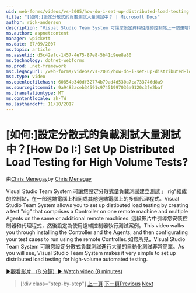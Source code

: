 ```yaml
---
uid: web-forms/videos/vs-2005/how-do-i-set-up-distributed-load-testing-for-high-volume-tests
title: "[如何:]設定分散式的負載測試大量測試中？ | Microsoft Docs"
author: rick-anderson
description: "Visual Studio Team System 可讓您設定資料組成的控制站上一個遠端電腦與 multipl 分散式彙負載測試建立測試 rig'..."
ms.author: aspnetcontent
manager: wpickett
ms.date: 07/09/2007
ms.topic: article
ms.assetid: d5c42efc-1457-4e75-87e8-5b41c9ee8a80
ms.technology: dotnet-webforms
ms.prod: .net-framework
msc.legacyurl: /web-forms/videos/vs-2005/how-do-i-set-up-distributed-load-testing-for-high-volume-tests
msc.type: video
ms.openlocfilehash: 60854b340df32774b79ad4d530a7ca733746d8a9
ms.sourcegitcommit: 9a9483aceb34591c97451997036a9120c3fe2baf
ms.translationtype: MT
ms.contentlocale: zh-TW
ms.lasthandoff: 11/10/2017
---
```

<a name="how-do-i-set-up-distributed-load-testing-for-high-volume-tests"></a><span data-ttu-id="fcbdc-104">[如何:]設定分散式的負載測試大量測試中？</span><span class="sxs-lookup"><span data-stu-id="fcbdc-104">[How Do I:] Set Up Distributed Load Testing for High Volume Tests?</span></span>
====================
<span data-ttu-id="fcbdc-105">由[Chris Menegay](https://twitter.com/CMenegay)</span><span class="sxs-lookup"><span data-stu-id="fcbdc-105">by [Chris Menegay](https://twitter.com/CMenegay)</span></span>

<span data-ttu-id="fcbdc-106">Visual Studio Team System 可讓您設定分散式彙負載測試建立測試 」 rig"組成的控制站，在一部遠端電腦上相同或其他遠端電腦上的多個代理程式。</span><span class="sxs-lookup"><span data-stu-id="fcbdc-106">Visual Studio Team System allows you to set up distibuted load testing by creating a test "rig" that comprises a Controller on one remote machine and multiple Agents on the same or additional remote machines.</span></span> <span data-ttu-id="fcbdc-107">這段影片中引導您安裝控制器和代理程式，然後設定為使用遠端控制器執行測試案例。</span><span class="sxs-lookup"><span data-stu-id="fcbdc-107">This video walks you through installing the Controller and the Agents, and then configurating your test cases to run using the remote Controller.</span></span> <span data-ttu-id="fcbdc-108">如您所見，Visual Studio Team System 可讓您設定分散式負載測試進行大量的自動化測試非常簡單。</span><span class="sxs-lookup"><span data-stu-id="fcbdc-108">As you will see, Visual Studio Team System makes it very simple to set up distributed load testing for high-volume automated testing.</span></span>

[<span data-ttu-id="fcbdc-109">&#9654;觀看影片 （8 分鐘）</span><span class="sxs-lookup"><span data-stu-id="fcbdc-109">&#9654; Watch video (8 minutes)</span></span>](https://channel9.msdn.com/Blogs/ASP-NET-Site-Videos/how-do-i-set-up-distributed-load-testing-for-high-volume-tests)

>[!div class="step-by-step"]
<span data-ttu-id="fcbdc-110">[上一頁](how-do-i-tune-web-application-performance-with-profiling.md)
[下一頁](how-do-i-enforce-coding-standards-with-code-analysis.md)</span><span class="sxs-lookup"><span data-stu-id="fcbdc-110">[Previous](how-do-i-tune-web-application-performance-with-profiling.md)
[Next](how-do-i-enforce-coding-standards-with-code-analysis.md)</span></span>

